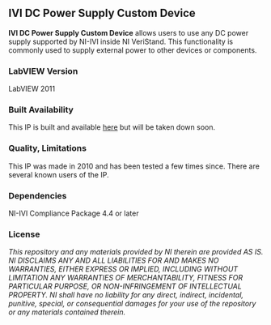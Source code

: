 ## IVI DC Power Supply Custom Device ##

**IVI DC Power Supply Custom Device** allows users to use any DC power supply supported by NI-IVI inside NI VeriStand.  This functionality is commonly used to supply external power to other devices or components.

### LabVIEW Version ###

LabVIEW 2011

### Built Availability ###

This IP is built and available [here](https://decibel.ni.com/content/docs/DOC-20133) but will be taken down soon.

### Quality, Limitations ###

This IP was made in 2010 and has been tested a few times since. There are several known users of the IP.

### Dependencies ###

NI-IVI Compliance Package 4.4 or later

### License ###

*This repository and any materials provided by NI therein are provided AS IS. NI DISCLAIMS ANY AND ALL LIABILITIES FOR AND MAKES NO WARRANTIES, EITHER EXPRESS OR IMPLIED, INCLUDING WITHOUT LIMITATION ANY WARRANTIES OF MERCHANTABILITY, FITNESS FOR  PARTICULAR PURPOSE, OR NON-INFRINGEMENT OF INTELLECTUAL PROPERTY. NI shall have no liability for any direct, indirect, incidental, punitive, special, or consequential damages for your use of the repository or any materials contained therein.*